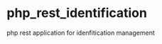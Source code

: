 php_rest_identification
=======================

php rest application for idenfitication management
